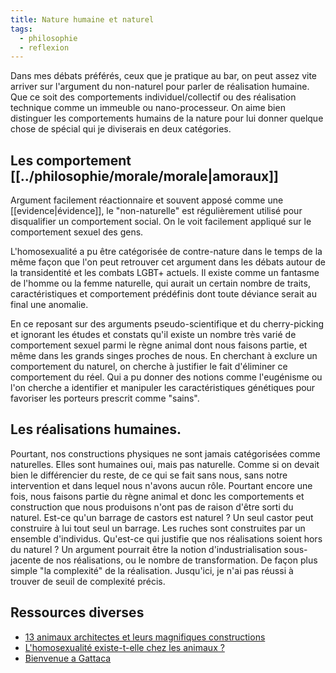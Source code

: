 ```yaml
---
title: Nature humaine et naturel
tags:
  - philosophie
  - reflexion
---
```


Dans mes débats préférés, ceux que je pratique au bar, on peut assez vite arriver sur l'argument du non-naturel pour parler de réalisation humaine.
Que ce soit des comportements individuel/collectif ou des réalisation technique comme un immeuble ou nano-processeur. On aime bien distinguer les comportements humains de la nature pour lui donner quelque chose de spécial qui je diviserais en deux catégories.

## Les comportement [[../philosophie/morale/morale|amoraux]]

Argument facilement réactionnaire et souvent apposé comme une [[evidence|évidence]], le "non-naturelle" est régulièrement utilisé pour disqualifier un comportement social. On le voit facilement appliqué sur le comportement sexuel des gens.

L'homosexualité a pu être catégorisée de contre-nature dans le temps de la même façon que l'on peut retrouver cet argument dans les débats autour de la transidentité et les combats LGBT+ actuels. Il existe comme un fantasme de l'homme ou la femme naturelle, qui aurait un certain nombre de traits, caractéristiques et comportement prédéfinis dont toute déviance serait au final une anomalie.

En ce reposant sur des arguments pseudo-scientifique et du cherry-picking et ignorant les études et constats qu'il existe un nombre très varié de comportement sexuel parmi le règne animal dont nous faisons partie, et même dans les grands singes proches de nous. En cherchant à exclure un comportement du naturel, on cherche à justifier le fait d'éliminer ce comportement du réel. Qui a pu donner des notions comme l'eugénisme ou l'on cherche a identifier et manipuler les caractéristiques génétiques pour favoriser les porteurs prescrit comme "sains".

## Les réalisations humaines.

Pourtant, nos constructions physiques ne sont jamais catégorisées comme naturelles. Elles sont humaines oui, mais pas naturelle. Comme si on devait bien le différencier du reste, de ce qui se fait sans nous, sans notre intervention et dans lequel nous n'avons aucun rôle. Pourtant encore une fois, nous faisons partie du règne animal et donc les comportements et construction que nous produisons n'ont pas de raison d'être sorti du naturel. Est-ce qu'un barrage de castors est naturel ? Un seul castor peut construire à lui tout seul un barrage. Les ruches sont construites par un ensemble d'individus. Qu'est-ce qui justifie que nos réalisations soient hors du naturel ?
Un argument pourrait être la notion d'industrialisation sous-jacente de nos réalisations, ou le nombre de transformation. De façon plus simple "la complexité" de la réalisation. Jusqu'ici, je n'ai pas réussi à trouver de seuil de complexité précis.

## Ressources diverses

- [13 animaux architectes et leurs magnifiques constructions](https://generationvoyage.fr/13-animaux-architectes-magnifiques-constructions/)
- [L'homosexualité existe-t-elle chez les animaux ?](https://www.mnhn.fr/fr/l-homosexualite-existe-t-elle-chez-les-animaux)
- [Bienvenue a Gattaca](https://www.allocine.fr/film/fichefilm_gen_cfilm=17079.html)

